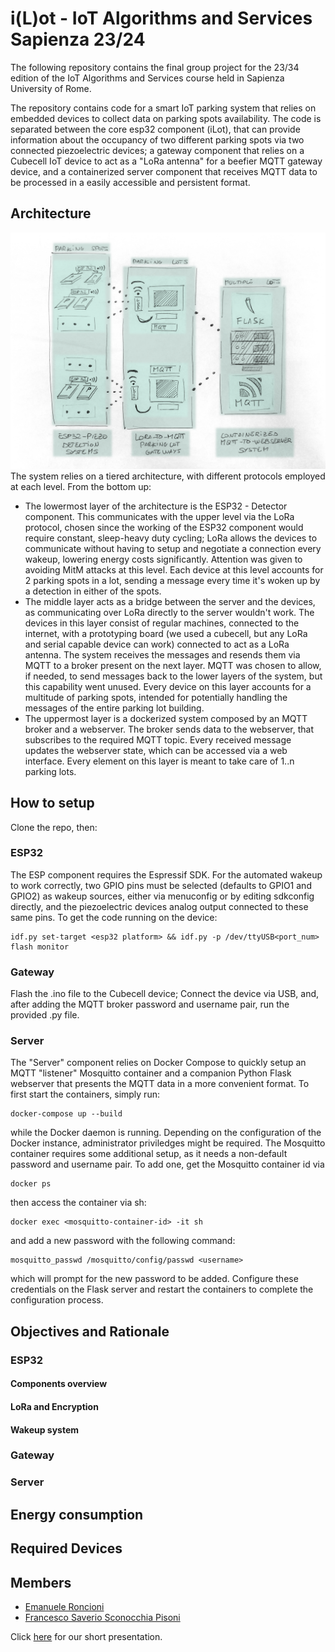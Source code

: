 # i(L)ot - IoT Algorithms and Services Sapienza 23/24

The following repository contains the final group project for the 23/34 edition
of the IoT Algorithms and Services course held in Sapienza University of Rome.

The repository contains code for a smart IoT parking system that relies on embedded devices to collect data on parking spots availability.
The code is separated between the core esp32 component (iLot), that can provide information about the occupancy of two different parking spots via two connected piezoelectric devices;
a gateway component that relies on a Cubecell IoT device to act as a "LoRa antenna" for a beefier MQTT gateway device,
and a containerized server component that receives MQTT data to be processed in a easily accessible and persistent format.

## Architecture
![architecture](./architecture.png)
The system relies on a tiered architecture, with different protocols employed at each level. From the bottom up:
- The lowermost layer of the architecture is the ESP32 - Detector component. This communicates with the upper level via the LoRa protocol, chosen since the working of the ESP32 component would require constant, sleep-heavy duty cycling; LoRa allows the devices to communicate without having to setup and negotiate a connection every wakeup, lowering energy costs significantly. Attention was given to avoiding MitM attacks at this level. Each device at this level accounts for 2 parking spots in a lot, sending a message every time it's woken up by a detection in either of the spots.
- The middle layer acts as a bridge between the server and the devices, as communicating over LoRa directly to the server wouldn't work. The devices in this layer consist of regular machines, connected to the internet, with a prototyping board (we used a cubecell, but any LoRa and serial capable device can work) connected to act as a LoRa antenna. The system receives the messages and resends them via MQTT to a broker present on the next layer. MQTT was chosen to allow, if needed, to send messages back to the lower layers of the system, but this capability went unused. Every device on this layer accounts for a multitude of parking spots, intended for potentially handling the messages of the entire parking lot building.
- The uppermost layer is a dockerized system composed by an MQTT broker and a webserver. The broker sends data to the webserver, that subscribes to the required MQTT topic. Every received message updates the webserver state, which can be accessed via a web interface. Every element on this layer is meant to take care of 1..n parking lots.
## How to setup
Clone the repo, then:
### ESP32
The ESP component requires the Espressif SDK. For the automated wakeup to work correctly,
two GPIO pins must be selected (defaults to GPIO1 and GPIO2) as wakeup sources, either via menuconfig or by editing sdkconfig directly,
and the piezoelectric devices analog output connected to these same pins. To get the code running on the device:
```
idf.py set-target <esp32 platform> && idf.py -p /dev/ttyUSB<port_num> flash monitor
```
### Gateway
Flash the .ino file to the Cubecell device; Connect the device via USB, and, after adding the MQTT broker password and username pair, run the provided .py file.

### Server
The "Server" component relies on Docker Compose to quickly setup an MQTT "listener" Mosquitto container and a companion Python Flask webserver that
presents the MQTT data in a more convenient format. To first start the containers, simply run:
```
docker-compose up --build
```
while the Docker daemon is running. Depending on the configuration of the Docker instance, administrator priviledges might be required.
The Mosquitto container requires some additional setup, as it needs a non-default password and username pair. To add one, get the Mosquitto container id via
```
docker ps
```
then access the container via sh:
```
docker exec <mosquitto-container-id> -it sh
```
and add a new password with the following command:
```
mosquitto_passwd /mosquitto/config/passwd <username>
```
which will prompt for the new password to be added. Configure these credentials on the Flask server and restart the containers to complete the configuration process.

## Objectives and Rationale
### ESP32
#### Components overview
#### LoRa and Encryption
#### Wakeup system
### Gateway
### Server

## Energy consumption

## Required Devices

## Members
- [Emanuele Roncioni](https://www.linkedin.com/in/emanuele-roncioni-4b516a303/)
- [Francesco Saverio Sconocchia Pisoni](https://it.linkedin.com/in/francesco-saverio-sconocchia-pisoni-0a0050303)

Click [here](https://docs.google.com/presentation/d/1uYoUDjAFOGUmK91i_s4SOkWCZ_YNvJvgRWBcW6wO5Q0/edit#slide=id.p) for our short presentation.
